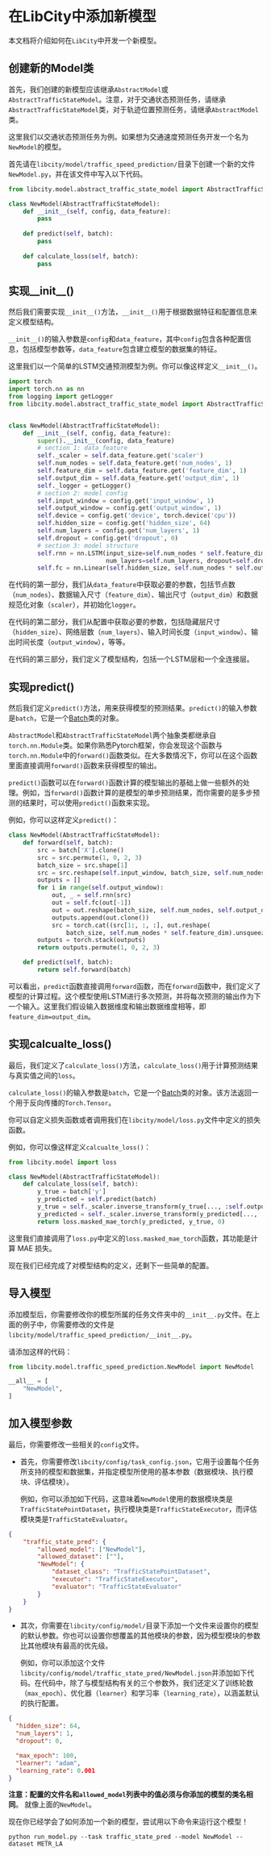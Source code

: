 # 在LibCity中添加新模型

本文档将介绍如何在`LibCity`中开发一个新模型。

## 创建新的Model类

首先，我们创建的新模型应该继承`AbstractModel`或`AbstractTrafficStateModel`。注意，对于交通状态预测任务，请继承` AbstractTrafficStateModel`类，对于轨迹位置预测任务，请继承`AbstractModel`类。 

这里我们以交通状态预测任务为例。如果想为交通速度预测任务开发一个名为`NewModel`的模型。

首先请在`libcity/model/traffic_speed_prediction/`目录下创建一个新的文件`NewModel.py`，并在该文件中写入以下代码。

```python
from libcity.model.abstract_traffic_state_model import AbstractTrafficStateModel

class NewModel(AbstractTrafficStateModel):
    def __init__(self, config, data_feature):
        pass
    
    def predict(self, batch):
        pass
    
    def calculate_loss(self, batch):
        pass
```

## 实现\_\_init\_\_()

然后我们需要实现`__init__()`方法，`__init__()`用于根据数据特征和配置信息来定义模型结构。

`__init__()`的输入参数是`config`和`data_feature`，其中`config`包含各种配置信息，包括模型参数等，`data_feature`包含建立模型的数据集的特征。

这里我们以一个简单的LSTM交通预测模型为例。你可以像这样定义`__init__()`。

```python
import torch
import torch.nn as nn
from logging import getLogger
from libcity.model.abstract_traffic_state_model import AbstractTrafficStateModel


class NewModel(AbstractTrafficStateModel):
    def __init__(self, config, data_feature):
        super().__init__(config, data_feature)
        # section 1: data_feature
        self._scaler = self.data_feature.get('scaler')
        self.num_nodes = self.data_feature.get('num_nodes', 1)
        self.feature_dim = self.data_feature.get('feature_dim', 1)
        self.output_dim = self.data_feature.get('output_dim', 1)
        self._logger = getLogger()
        # section 2: model config 
        self.input_window = config.get('input_window', 1)
        self.output_window = config.get('output_window', 1)
        self.device = config.get('device', torch.device('cpu'))
        self.hidden_size = config.get('hidden_size', 64)
        self.num_layers = config.get('num_layers', 1)
        self.dropout = config.get('dropout', 0)
        # section 3: model structure
        self.rnn = nn.LSTM(input_size=self.num_nodes * self.feature_dim, hidden_size=self.hidden_size,
                           num_layers=self.num_layers, dropout=self.dropout)
        self.fc = nn.Linear(self.hidden_size, self.num_nodes * self.output_dim)
```

在代码的第一部分，我们从`data_feature`中获取必要的参数，包括节点数（`num_nodes`）、数据输入尺寸（`feature_dim`）、输出尺寸（`output_dim`）和数据规范化对象（`scaler`），并初始化`logger`。

在代码的第二部分，我们从配置中获取必要的参数，包括隐藏层尺寸（`hidden_size`）、网络层数（`num_layers`）、输入时间长度（`input_window`）、输出时间长度（`output_window`），等等。

在代码的第三部分，我们定义了模型结构，包括一个LSTM层和一个全连接层。

## 实现predict()

然后我们定义`predict()`方法，用来获得模型的预测结果。`predict()`的输入参数是`batch`，它是一个[Batch](../user_guide/data/batch.md)类的对象。

`AbstractModel`和`AbstractTrafficStateModel`两个抽象类都继承自`torch.nn.Module`类。如果你熟悉Pytorch框架，你会发现这个函数与`torch.nn.Module`中的`forward()`函数类似。在大多数情况下，你可以在这个函数里面直接调用`forward()`函数来获得模型的输出。

`predict()`函数可以在`forward()`函数计算的模型输出的基础上做一些额外的处理。例如，当`forward()`函数计算的是模型的单步预测结果，而你需要的是多步预测的结果时，可以使用`predict()`函数来实现。

例如，你可以这样定义`predict()`：

```python
class NewModel(AbstractTrafficStateModel):
    def forward(self, batch):
        src = batch['X'].clone()
        src = src.permute(1, 0, 2, 3)
        batch_size = src.shape[1]
        src = src.reshape(self.input_window, batch_size, self.num_nodes * self.feature_dim)
        outputs = []
        for i in range(self.output_window):
            out, _ = self.rnn(src)
            out = self.fc(out[-1])
            out = out.reshape(batch_size, self.num_nodes, self.output_dim)
            outputs.append(out.clone())
            src = torch.cat((src[1:, :, :], out.reshape(
                batch_size, self.num_nodes * self.feature_dim).unsqueeze(0)), dim=0)
        outputs = torch.stack(outputs)
        return outputs.permute(1, 0, 2, 3)

    def predict(self, batch):
        return self.forward(batch)
```

可以看出，`predict`函数直接调用`forward`函数，而在`forward`函数中，我们定义了模型的计算过程。这个模型使用LSTM进行多次预测，并将每次预测的输出作为下一个输入。这里我们假设输入数据维度和输出数据维度相等，即`feature_dim=output_dim`。

## 实现calcualte_loss()

最后，我们定义了`calculate_loss()`方法，`calculate_loss()`用于计算预测结果与真实值之间的`loss`。

`calculate_loss()`的输入参数是`batch`，它是一个[Batch](../user_guide/data/batch.md)类的对象。该方法返回一个用于反向传播的`Torch.Tensor`。

你可以自定义损失函数或者调用我们在`libcity/model/loss.py`文件中定义的损失函数。

例如，你可以像这样定义`calcualte_loss()`：

```python
from libcity.model import loss

class NewModel(AbstractTrafficStateModel):
    def calculate_loss(self, batch):
        y_true = batch['y']
        y_predicted = self.predict(batch)
        y_true = self._scaler.inverse_transform(y_true[..., :self.output_dim])
        y_predicted = self._scaler.inverse_transform(y_predicted[..., :self.output_dim])
        return loss.masked_mae_torch(y_predicted, y_true, 0)
```

这里我们直接调用了`loss.py`中定义的`loss.masked_mae_torch`函数，其功能是计算 MAE 损失。

现在我们已经完成了对模型结构的定义，还剩下一些简单的配置。

## 导入模型

添加模型后，你需要修改你的模型所属的任务文件夹中的`__init__.py`文件。在上面的例子中，你需要修改的文件是`libcity/model/traffic_speed_prediction/__init__.py`。

请添加这样的代码：

```python
from libcity.model.traffic_speed_prediction.NewModel import NewModel

__all__ = [
    "NewModel",
]
```

## 加入模型参数

最后，你需要修改一些相关的`config`文件。

- 首先，你需要修改`libcity/config/task_config.json`，它用于设置每个任务所支持的模型和数据集，并指定模型所使用的基本参数（数据模块、执行模块、评估模块）。

  例如，你可以添加如下代码，这意味着`NewModel`使用的数据模块类是`TrafficStatePointDataset`，执行模块类是`TrafficStateExecutor`，而评估模块类是`TrafficStateEvaluator`。

```json
{
    "traffic_state_pred": {
        "allowed_model": ["NewModel"],
        "allowed_dataset": [""],
        "NewModel": {
            "dataset_class": "TrafficStatePointDataset",
            "executor": "TrafficStateExecutor",
            "evaluator": "TrafficStateEvaluator"
        }
    }
}
```

- 其次，你需要在`libcity/config/model/`目录下添加一个文件来设置你的模型的默认参数。你也可以设置你想覆盖的其他模块的参数，因为模型模块的参数比其他模块有最高的优先级。

  例如，你可以添加这个文件`libcity/config/model/traffic_state_pred/NewModel.json`并添加如下代码。在代码中，除了与模型结构有关的三个参数外，我们还定义了训练轮数（`max_epoch`）、优化器（`learner`）和学习率（`learning_rate`），以涵盖默认的执行配置。

```json
{
  "hidden_size": 64,
  "num_layers": 1,
  "dropout": 0,

  "max_epoch": 100,
  "learner": "adam",
  "learning_rate": 0.001
}
```

**注意：配置的文件名和`allowed_model`列表中的值必须与你添加的模型的类名相同**。 就像上面的`NewModel`。

现在你已经学会了如何添加一个新的模型，尝试用以下命令来运行这个模型！

```shell
python run_model.py --task traffic_state_pred --model NewModel --dataset METR_LA
```

